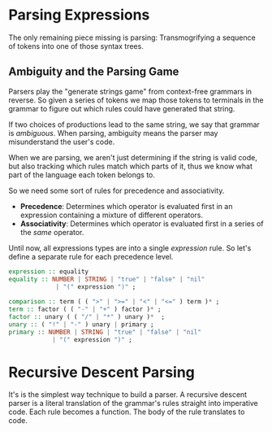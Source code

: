 # Parsing Expressions

The only remaining piece missing is parsing: Transmogrifying a sequence of tokens into one of those syntax trees.

## Ambiguity and the Parsing Game

Parsers play the "generate strings game" from context-free grammars in reverse. So given a series of tokens we map those tokens to terminals in the grammar to figure out which rules could have generated that string.

If two choices of productions lead to the same string, we say that grammar is _ambiguous_. When parsing, ambiguity means the parser may misunderstand the user's code. 

When we are parsing, we aren't just determining if the string is valid code, but also tracking which rules match which parts of it, thus we know what part of the language each token belongs to.

So we need some sort of rules for precedence and associativity.

- **Precedence**: Determines which operator is evaluated first in an expression containing a mixture of different operators.
- **Associativity**: Determines which operator is evaluated first in a series of the _same_ operator.

Until now, all expressions types are into a single _expression_ rule. So let's define a separate rule for each precedence level.

```hs
expression :: equality 
equality :: NUMBER | STRING | "true" | "false" | "nil"
			 | "(" expression ")" ;
			 
comparison :: term ( ( ">" | ">=" | "<" | "<=" ) term )* ;
term :: factor ( ( "-" | "+" ) factor )* ;
factor :: unary ( ( "/" | "*" ) unary )*  ;
unary :: ( "!" | "-" ) unary | primary ;
primary :: NUMBER | STRING | "true" | "false" | "nil"
			| "(" expression ")" ;
```

# Recursive Descent Parsing 

It's is the simplest way technique to build a parser. A recursive descent parser is a literal translation of the grammar's rules straight into imperative code. Each rule becomes a function. The body of the rule translates to code.




